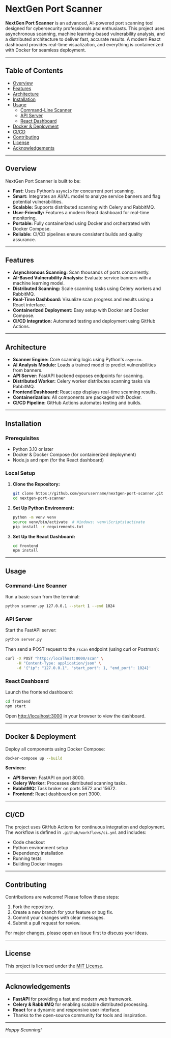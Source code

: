 # NextGen Port Scanner

**NextGen Port Scanner** is an advanced, AI-powered port scanning tool designed for cybersecurity professionals and enthusiasts. This project uses asynchronous scanning, machine learning-based vulnerability analysis, and a distributed architecture to deliver fast, accurate results. A modern React dashboard provides real-time visualization, and everything is containerized with Docker for seamless deployment.

---

## Table of Contents
- [Overview](#overview)
- [Features](#features)
- [Architecture](#architecture)
- [Installation](#installation)
- [Usage](#usage)
  - [Command-Line Scanner](#command-line-scanner)
  - [API Server](#api-server)
  - [React Dashboard](#react-dashboard)
- [Docker & Deployment](#docker--deployment)
- [CI/CD](#cicd)
- [Contributing](#contributing)
- [License](#license)
- [Acknowledgements](#acknowledgements)

---

## Overview

NextGen Port Scanner is built to be:
- **Fast:** Uses Python’s `asyncio` for concurrent port scanning.
- **Smart:** Integrates an AI/ML model to analyze service banners and flag potential vulnerabilities.
- **Scalable:** Supports distributed scanning with Celery and RabbitMQ.
- **User-Friendly:** Features a modern React dashboard for real-time monitoring.
- **Portable:** Fully containerized using Docker and orchestrated with Docker Compose.
- **Reliable:** CI/CD pipelines ensure consistent builds and quality assurance.

---

## Features

- **Asynchronous Scanning:** Scan thousands of ports concurrently.
- **AI-Based Vulnerability Analysis:** Evaluate service banners with a machine learning model.
- **Distributed Scanning:** Scale scanning tasks using Celery workers and RabbitMQ.
- **Real-Time Dashboard:** Visualize scan progress and results using a React interface.
- **Containerized Deployment:** Easy setup with Docker and Docker Compose.
- **CI/CD Integration:** Automated testing and deployment using GitHub Actions.

---

## Architecture

- **Scanner Engine:** Core scanning logic using Python's `asyncio`.
- **AI Analysis Module:** Loads a trained model to predict vulnerabilities from banners.
- **API Server:** FastAPI backend exposes endpoints for scanning.
- **Distributed Worker:** Celery worker distributes scanning tasks via RabbitMQ.
- **Frontend Dashboard:** React app displays real-time scanning results.
- **Containerization:** All components are packaged with Docker.
- **CI/CD Pipeline:** GitHub Actions automates testing and builds.

---

## Installation

### Prerequisites

- Python 3.10 or later
- Docker & Docker Compose (for containerized deployment)
- Node.js and npm (for the React dashboard)

### Local Setup

1. **Clone the Repository:**

   ```bash
   git clone https://github.com/yourusername/nextgen-port-scanner.git
   cd nextgen-port-scanner
   ```

2. **Set Up Python Environment:**

   ```bash
   python -m venv venv
   source venv/bin/activate  # Windows: venv\Scripts\activate
   pip install -r requirements.txt
   ```

3. **Set Up the React Dashboard:**

   ```bash
   cd frontend
   npm install
   ```

---

## Usage

### Command-Line Scanner

Run a basic scan from the terminal:

```bash
python scanner.py 127.0.0.1 --start 1 --end 1024
```

### API Server

Start the FastAPI server:

```bash
python server.py
```

Then send a POST request to the `/scan` endpoint (using curl or Postman):

```bash
curl -X POST "http://localhost:8000/scan" \
     -H "Content-Type: application/json" \
     -d '{"ip": "127.0.0.1", "start_port": 1, "end_port": 1024}'
```

### React Dashboard

Launch the frontend dashboard:

```bash
cd frontend
npm start
```

Open [http://localhost:3000](http://localhost:3000) in your browser to view the dashboard.

---

## Docker & Deployment

Deploy all components using Docker Compose:

```bash
docker-compose up --build
```

**Services:**
- **API Server:** FastAPI on port 8000.
- **Celery Worker:** Processes distributed scanning tasks.
- **RabbitMQ:** Task broker on ports 5672 and 15672.
- **Frontend:** React dashboard on port 3000.

---

## CI/CD

The project uses GitHub Actions for continuous integration and deployment. The workflow is defined in `.github/workflows/ci.yml` and includes:
- Code checkout
- Python environment setup
- Dependency installation
- Running tests
- Building Docker images

---

## Contributing

Contributions are welcome! Please follow these steps:
1. Fork the repository.
2. Create a new branch for your feature or bug fix.
3. Commit your changes with clear messages.
4. Submit a pull request for review.

For major changes, please open an issue first to discuss your ideas.

---

## License

This project is licensed under the [MIT License](LICENSE).

---

## Acknowledgements

- **FastAPI** for providing a fast and modern web framework.
- **Celery & RabbitMQ** for enabling scalable distributed processing.
- **React** for a dynamic and responsive user interface.
- Thanks to the open-source community for tools and inspiration.

---

*Happy Scanning!*
